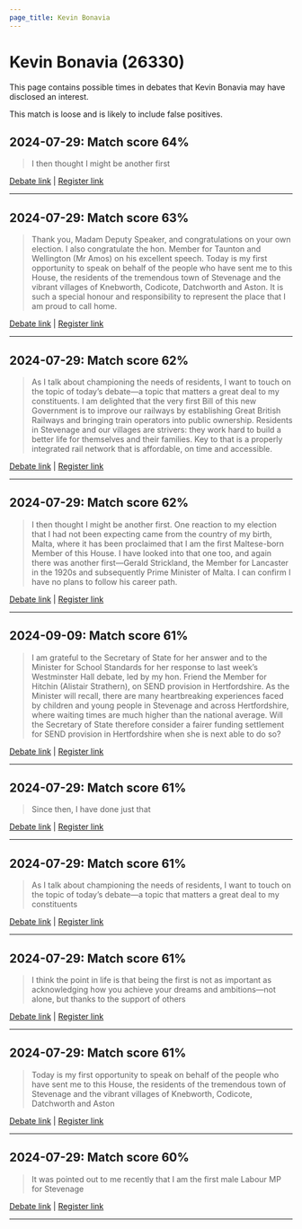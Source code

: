 ```yaml
---
page_title: Kevin Bonavia
---
```


# Kevin Bonavia  (26330)

This page contains possible times in debates that Kevin Bonavia may have disclosed an interest.

This match is loose and is likely to include false positives. 



## 2024-07-29: Match score 64%

>I then thought I might be another first

[Debate link](https://www.theyworkforyou.com/debates/?id=2024-07-29c.1092.1) | [Register link](https://www.theyworkforyou.com/mp/26330/register)


---



## 2024-07-29: Match score 63%

>Thank you, Madam Deputy Speaker, and congratulations on your own election. I also congratulate the hon. Member for Taunton and Wellington (Mr Amos) on his excellent speech. Today is my first opportunity to speak on behalf of the people who have sent me to this House, the residents of the tremendous town of Stevenage and the vibrant villages of Knebworth, Codicote, Datchworth and Aston. It is such a special honour and responsibility to represent the place that I am proud to call home.

[Debate link](https://www.theyworkforyou.com/debates/?id=2024-07-29c.1092.1) | [Register link](https://www.theyworkforyou.com/mp/26330/register)


---



## 2024-07-29: Match score 62%

>As I talk about championing the needs of residents, I want to touch on the topic of today’s debate—a topic that matters a great deal to my constituents. I am delighted that the very first Bill of this new Government is to improve our railways by establishing Great British Railways and bringing train operators into public ownership. Residents in Stevenage and our villages are strivers: they work hard to build a better life for themselves and their families. Key to that is a properly integrated rail network that is affordable, on time and accessible.

[Debate link](https://www.theyworkforyou.com/debates/?id=2024-07-29c.1092.1) | [Register link](https://www.theyworkforyou.com/mp/26330/register)


---



## 2024-07-29: Match score 62%

>I then thought I might be another first. One reaction to my election that I had not been expecting came from the country of my birth, Malta, where it has been proclaimed that I am the first Maltese-born Member of this House. I have looked into that one too, and again  there was another first—Gerald Strickland, the Member for Lancaster in the 1920s and subsequently Prime Minister of Malta. I can confirm I have no plans to follow his career path.

[Debate link](https://www.theyworkforyou.com/debates/?id=2024-07-29c.1092.1) | [Register link](https://www.theyworkforyou.com/mp/26330/register)


---



## 2024-09-09: Match score 61%

>I am grateful to the Secretary of State for her answer and to the Minister for School Standards for her response to last week’s Westminster Hall debate, led by my hon. Friend the Member for Hitchin (Alistair Strathern), on SEND provision in Hertfordshire. As the Minister will recall, there are many heartbreaking experiences faced by children and young people in Stevenage and across Hertfordshire, where waiting times are much higher than the national average. Will the Secretary of State therefore consider a fairer funding settlement for SEND provision in Hertfordshire when she is next able to do so?

[Debate link](https://www.theyworkforyou.com/debates/?id=2024-09-09b.555.7) | [Register link](https://www.theyworkforyou.com/mp/26330/register)


---



## 2024-07-29: Match score 61%

>Since then, I have done just that

[Debate link](https://www.theyworkforyou.com/debates/?id=2024-07-29c.1092.1) | [Register link](https://www.theyworkforyou.com/mp/26330/register)


---



## 2024-07-29: Match score 61%

>As I talk about championing the needs of residents, I want to touch on the topic of today’s debate—a topic that matters a great deal to my constituents

[Debate link](https://www.theyworkforyou.com/debates/?id=2024-07-29c.1092.1) | [Register link](https://www.theyworkforyou.com/mp/26330/register)


---



## 2024-07-29: Match score 61%

>I think the point in life is that being the first is not as important as acknowledging how you achieve your dreams and ambitions—not alone, but thanks to the support of others

[Debate link](https://www.theyworkforyou.com/debates/?id=2024-07-29c.1092.1) | [Register link](https://www.theyworkforyou.com/mp/26330/register)


---



## 2024-07-29: Match score 61%

>Today is my first opportunity to speak on behalf of the people who have sent me to this House, the residents of the tremendous town of Stevenage and the vibrant villages of Knebworth, Codicote, Datchworth and Aston

[Debate link](https://www.theyworkforyou.com/debates/?id=2024-07-29c.1092.1) | [Register link](https://www.theyworkforyou.com/mp/26330/register)


---



## 2024-07-29: Match score 60%

>It was pointed out to me recently that I am the first male Labour MP for Stevenage

[Debate link](https://www.theyworkforyou.com/debates/?id=2024-07-29c.1092.1) | [Register link](https://www.theyworkforyou.com/mp/26330/register)


---

